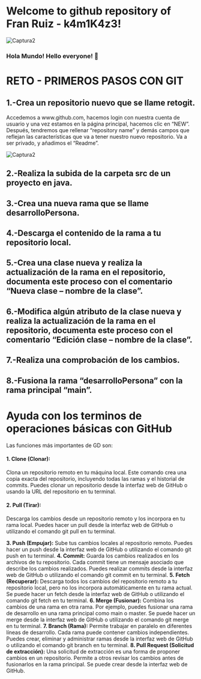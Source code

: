 # Welcome to github repository of Fran Ruiz - k4m1K4z3!

![Captura2](https://github.com/k4m1k4z/k4m1k4z/assets/153621827/05cb33b3-aee4-4beb-b4de-7582e4315b05)


### Hola Mundo! Hello everyone! 👋

# RETO - PRIMEROS PASOS CON GIT

## **1.-Crea un repositorio nuevo que se llame retogit.**

<p> Accedemos a www.github.com, hacemos login con nuestra cuenta de usuario y una vez estamos en la página principal, hacemos clic en “NEW”. Después, tendremos que rellenar “repository name” y demás campos que reflejan las características que va a tener nuestro nuevo repositorio. Va a ser privado, y añadimos el “Readme”.</p>

![Captura2](https://github.com/k4m1k4z/k4m1k4z/assets/153621827/05cb33b3-aee4-4beb-b4de-7582e4315b05)

## **2.-Realiza la subida de la carpeta src de un proyecto en java.**


## **3.-Crea una nueva rama que se llame desarrolloPersona.**

## **4.-Descarga el contenido de la rama a tu repositorio local.**

## **5.-Crea una clase nueva y realiza la actualización de la rama en el repositorio, documenta este proceso con el comentario “Nueva clase – nombre de la clase”.**

## **6.-Modifica algún atributo de la clase nueva y realiza la actualización de la rama en el repositorio, documenta este proceso con el comentario “Edición clase – nombre de la clase”.**

## **7.-Realiza una comprobación de los cambios.**

## **8.-Fusiona la rama “desarrolloPersona” con la rama principal “main”.**

# **Ayuda con los terminos de operaciones básicas con GitHub**

Las funciones más importantes de GD son:

#### **1.	Clone (Clonar):**

<p>Clona un repositorio remoto en tu máquina local. Este comando crea una copia exacta del repositorio, incluyendo todas las ramas y el historial de commits. Puedes clonar un repositorio desde la interfaz web de GitHub o usando la URL del repositorio en tu terminal.</p>

#### **2.	Pull (Tirar):**

<p>Descarga los cambios desde un repositorio remoto y los incorpora en tu rama local. Puedes hacer un pull desde la interfaz web de GitHub o utilizando el comando git pull en tu terminal.</p>

**3.	Push (Empujar):**
Sube tus cambios locales al repositorio remoto.
Puedes hacer un push desde la interfaz web de GitHub o utilizando el comando git push en tu terminal.
**4.	Commit:**
Guarda los cambios realizados en los archivos de tu repositorio. Cada commit tiene un mensaje asociado que describe los cambios realizados.
Puedes realizar commits desde la interfaz web de GitHub o utilizando el comando git commit en tu terminal.
**5.	Fetch (Recuperar):**
Descarga todos los cambios del repositorio remoto a tu repositorio local, pero no los incorpora automáticamente en tu rama actual.
Se puede hacer un fetch desde la interfaz web de GitHub o utilizando el comando git fetch en tu terminal.
**6.	Merge (Fusionar):**
Combina los cambios de una rama en otra rama. Por ejemplo, puedes fusionar una rama de desarrollo en una rama principal como main o master.
Se puede hacer un merge desde la interfaz web de GitHub o utilizando el comando git merge en tu terminal.
**7.	Branch (Rama):**
Permite trabajar en paralelo en diferentes líneas de desarrollo. Cada rama puede contener cambios independientes.
Puedes crear, eliminar y administrar ramas desde la interfaz web de GitHub o utilizando el comando git branch en tu terminal.
**8.	Pull Request (Solicitud de extracción):**
Una solicitud de extracción es una forma de proponer cambios en un repositorio. Permite a otros revisar los cambios antes de fusionarlos en la rama principal. Se puede crear desde la interfaz web de GitHub.








<!--
**k4m1k4z/k4m1k4z** is a ✨ _special_ ✨ repository because its `README.md` (this file) appears on your GitHub profile.

Here are some ideas to get you started:

- 🔭 I’m currently working on ...
- 🌱 I’m currently learning ...
- 👯 I’m looking to collaborate on ...
- 🤔 I’m looking for help with ...
- 💬 Ask me about ...
- 📫 How to reach me: ...
- 😄 Pronouns: ...
- ⚡ Fun fact: ...
-->
